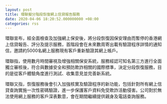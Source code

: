 ```yaml
---
layout: post
title: 環聯擬分階段恢復網上信貸報告服務
date: 2020-04-06 18:20:52.000000000 +08:00
categories: rss
---
```


環聯宣布，經全面檢查及加強網上保安後，將分段恢復因保安理由而暫停的香港網上信貸報告、評分及提示服務，首階段會在未來數周寄出載有驗證程序詳情的通知信，邀請約5000名網上服務現有客戶重新驗證其網上帳戶。

環聯指，使用數月時間審視及增強相關保安系統，服務經認可知名第三方進行全面獨立審核後，符合與數據安全和預防欺詐相關的國際標準，決定分段恢復服務，目的是從客戶體驗角度進行測試、收集意見並完善新系統。

環聯又指，恢復服務後會引入加強核實及驗證程序的新功能，包括針對所有網上信貸查詢實施一次性密碼驗證，進一步保護客戶資料免受欺詐活動侵害。公司對於無法使用網上服務的客戶深表歉意，會在期間繼續提供親身及電話查詢服務。
